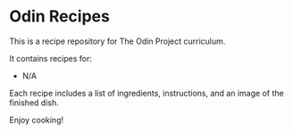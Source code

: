 # Odin Recipes

This is a recipe repository for The Odin Project curriculum.

It contains recipes for:

- N/A

Each recipe includes a list of ingredients, instructions, and an image of the finished dish.

Enjoy cooking!
